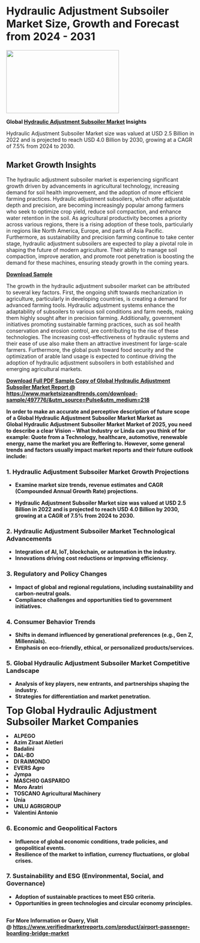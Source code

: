 <H1>Hydraulic Adjustment Subsoiler Market Size, Growth and Forecast from 2024 - 2031</H1><img class="aligncenter size-medium wp-image-584254" src="https://thirdeyenews.in/wp-content/uploads/2024/09/Global-Market-Research-300x168.jpeg" alt="" width="300" height="168" /><p><strong>Global&nbsp;<a href="https://www.marketsizeandtrends.com/download-sample/497776/&amp;utm_source=Pulse&amp;utm_medium=218">Hydraulic Adjustment Subsoiler Market</a> Insights</strong></p><p>Hydraulic Adjustment Subsoiler Market size was valued at USD 2.5 Billion in 2022 and is projected to reach USD 4.0 Billion by 2030, growing at a CAGR of 7.5% from 2024 to 2030.</p><p><h2>Market Growth Insights</h2> <p>The hydraulic adjustment subsoiler market is experiencing significant growth driven by advancements in agricultural technology, increasing demand for soil health improvement, and the adoption of more efficient farming practices. Hydraulic adjustment subsoilers, which offer adjustable depth and precision, are becoming increasingly popular among farmers who seek to optimize crop yield, reduce soil compaction, and enhance water retention in the soil. As agricultural productivity becomes a priority across various regions, there is a rising adoption of these tools, particularly in regions like North America, Europe, and parts of Asia Pacific. Furthermore, as sustainability and precision farming continue to take center stage, hydraulic adjustment subsoilers are expected to play a pivotal role in shaping the future of modern agriculture. Their ability to manage soil compaction, improve aeration, and promote root penetration is boosting the demand for these machines, ensuring steady growth in the coming years.</p> <p><strong><a href="#">Download Sample</a></strong></p> <p>The growth in the hydraulic adjustment subsoiler market can be attributed to several key factors. First, the ongoing shift towards mechanization in agriculture, particularly in developing countries, is creating a demand for advanced farming tools. Hydraulic adjustment systems enhance the adaptability of subsoilers to various soil conditions and farm needs, making them highly sought after in precision farming. Additionally, government initiatives promoting sustainable farming practices, such as soil health conservation and erosion control, are contributing to the rise of these technologies. The increasing cost-effectiveness of hydraulic systems and their ease of use also make them an attractive investment for large-scale farmers. Furthermore, the global push toward food security and the optimization of arable land usage is expected to continue driving the adoption of hydraulic adjustment subsoilers in both established and emerging agricultural markets.</p> <p><strong><a href="#"></p><p><span class=""><strong>Download Full PDF Sample Copy of Global Hydraulic Adjustment Subsoiler Market Report</strong> @ <a href="https://www.marketsizeandtrends.com/download-sample/497776/&amp;utm_source=Pulse&amp;utm_medium=218" target="_blank">https://www.marketsizeandtrends.com/download-sample/497776/&amp;utm_source=Pulse&amp;utm_medium=218</a></span></p><p>In order to make an accurate and perceptive description of future scope of a Global&nbsp;Hydraulic Adjustment Subsoiler Market Market as Global&nbsp;Hydraulic Adjustment Subsoiler Market Market of 2025, you need to describe a clear Vision &ndash; What Industry or Linda can you think of for example: Quote from a Technology, healthcare, automotive, renewable energy, name the market you are Reffering to. However, some general trends and factors usually impact market reports and their future outlook include:</p><h3>1.&nbsp;<strong>Hydraulic Adjustment Subsoiler Market Growth Projections</strong></h3><ul><li>Examine market size trends, revenue estimates and CAGR (Compounded Annual Growth Rate) projections.</li><li><p>Hydraulic Adjustment Subsoiler Market size was valued at USD 2.5 Billion in 2022 and is projected to reach USD 4.0 Billion by 2030, growing at a CAGR of 7.5% from 2024 to 2030.</p></li></ul><h3>2.&nbsp;<strong>Hydraulic Adjustment Subsoiler Market Technological Advancements</strong></h3><ul><li>Integration of AI, IoT, blockchain, or automation in the industry.</li><li>Innovations driving cost reductions or improving efficiency.</li></ul><h3>3.&nbsp;<strong>Regulatory and Policy Changes</strong></h3><ul><li>Impact of global and regional regulations, including sustainability and carbon-neutral goals.</li><li>Compliance challenges and opportunities tied to government initiatives.</li></ul><h3>4.&nbsp;<strong>Consumer Behavior Trends</strong></h3><ul><li>Shifts in demand influenced by generational preferences (e.g., Gen Z, Millennials).</li><li>Emphasis on eco-friendly, ethical, or personalized products/services.</li></ul><h3>5.&nbsp;<strong>Global Hydraulic Adjustment Subsoiler Market Competitive Landscape</strong></h3><ul><li>Analysis of key players, new entrants, and partnerships shaping the industry.</li><li>Strategies for differentiation and market penetration.</li></ul><p data-pm-slice="1 1 []"><span style="color: inherit; font-family: inherit; font-size: 25px;">Top Global Hydraulic Adjustment Subsoiler Market Companies</span></p><div class="" data-test-id=""><p><li>ALPEGO</li><li> Azim Ziraat Aletleri</li><li> Badalini</li><li> DAL-BO</li><li> DI RAIMONDO</li><li> EVERS Agro</li><li> Jympa</li><li> MASCHIO GASPARDO</li><li> Moro Aratri</li><li> TOSCANO Agricultural Machinery</li><li> Unia</li><li> UNLU AGRIGROUP</li><li> Valentini Antonio</li></p></div><h3>6.&nbsp;<strong>Economic and Geopolitical Factors</strong></h3><ul><li>Influence of global economic conditions, trade policies, and geopolitical events.</li><li>Resilience of the market to inflation, currency fluctuations, or global crises.</li></ul><h3>7.&nbsp;<strong>Sustainability and ESG (Environmental, Social, and Governance)</strong></h3><ul><li>Adoption of sustainable practices to meet ESG criteria.</li><li>Opportunities in green technologies and circular economy principles.</li></ul><h2><strong style="font-size: 14px;">For More Information or Query, Visit @&nbsp;</strong><a style="background-color: #ffffff; font-size: 14px;" href="https://www.marketsizeandtrends.com/report/hydraulic-adjustment-subsoiler-market/" target="_blank">https://www.verifiedmarketreports.com/product/airport-passenger-boarding-bridge-market</a></h2>
